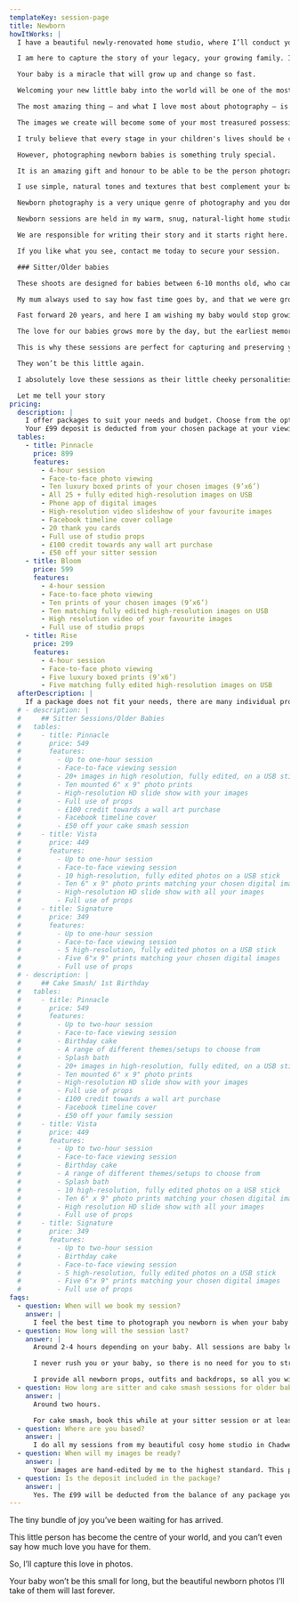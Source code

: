 ```yaml
---
templateKey: session-page
title: Newborn
howItWorks: |
  I have a beautiful newly-renovated home studio, where I’ll conduct your session. 

  I am here to capture the story of your legacy, your growing family. I’ll create and freeze the memory of the new love you have for your little baby. These images will invoke the memories of when you first met. 

  Your baby is a miracle that will grow up and change so fast. 

  Welcoming your new little baby into the world will be one of the most emotional and incredible experiences of your life. I want to capture those feelings for you, document them for you to hold onto forever – give you a moment frozen in time that will go on to become a family visual heirloom. 

  The most amazing thing – and what I love most about photography – is it has the power to transport you back to all those incredible moments. I love the feeling of creating an image that will bring back the emotions we experience at a particular moment in our lives. 

  The images we create will become some of your most treasured possessions. I love creating these images which will decorate your home with memories of this incredible chapter in your life.  

  I truly believe that every stage in your children's lives should be celebrated and captured. 

  However, photographing newborn babies is something truly special.

  It is an amazing gift and honour to be able to be the person photographing them. My aim is to create beautiful, soft and timeless images. 

  I use simple, natural tones and textures that best complement your baby. I feel the best time to photograph newborns is between 7 and 15 days old, and I’d highly recommend you book your session as soon as you know your due date. We’ll make a provisional booking for 10 days after your due date, and we can adjust this if your baby is early or late. 

  Newborn photography is a very unique genre of photography and you don't get a second chance to get it right. I love creating and working in a calm and peaceful environment during my newborn sessions, as this allows us all to have a truly magical experience. 

  Newborn sessions are held in my warm, snug, natural-light home studio in Essex. My studio is filled with simple, natural textures, wraps and minimalist props, which will all available for use during your session. I would also always encourage, parents & siblings to get involved in the images too.

  We are responsible for writing their story and it starts right here. 

  If you like what you see, contact me today to secure your session.

  ### Sitter/Older babies

  These shoots are designed for babies between 6-10 months old, who can sit up confidently unaided but are not yet walking. 

  My mum always used to say how fast time goes by, and that we were growing up too fast. All the while, I was impatiently waiting to grow up and become independent. 

  Fast forward 20 years, and here I am wishing my baby would stop growing up so fast!  I’m not the one telling every newborn client how quickly they grow.

  The love for our babies grows more by the day, but the earliest memories will fade a bit and their tiny toes will grow. 

  This is why these sessions are perfect for capturing and preserving your littles one’s gummy smiles, arm rolls and chubby toes. 

  They won’t be this little again. 

  I absolutely love these sessions as their little cheeky personalities are staring to shine and I get to capture all the details that make unique and perfect.                    

  Let me tell your story
pricing:
  description: |
    I offer packages to suit your needs and budget. Choose from the options below and please get in touch if you’d like anything a little different.
    Your £99 deposit is deducted from your chosen package at your viewing & ordering appointment.
  tables:
    - title: Pinnacle
      price: 899
      features:
        - 4-hour session
        - Face-to-face photo viewing
        - Ten luxury boxed prints of your chosen images (9’x6’)
        - All 25 + fully edited high-resolution images on USB
        - Phone app of digital images
        - High-resolution video slideshow of your favourite images
        - Facebook timeline cover collage
        - 20 thank you cards
        - Full use of studio props
        - £100 credit towards any wall art purchase
        - £50 off your sitter session
    - title: Bloom
      price: 599
      features:
        - 4-hour session
        - Face-to-face photo viewing
        - Ten prints of your chosen images (9’x6’)
        - Ten matching fully edited high-resolution images on USB
        - High resolution video of your favourite images
        - Full use of studio props
    - title: Rise
      price: 299
      features:
        - 4-hour session
        - Face-to-face photo viewing
        - Five luxury boxed prints (9’x6’)
        - Five matching fully edited high-resolution images on USB
  afterDescription: |
    If a package does not fit your needs, there are many individual products you can chose from, additional to your session fee.
  # - description: |
  #     ## Sitter Sessions/Older Babies
  #   tables:
  #     - title: Pinnacle
  #       price: 549
  #       features:
  #         - Up to one-hour session
  #         - Face-to-face viewing session
  #         - 20+ images in high resolution, fully edited, on a USB stick
  #         - Ten mounted 6" x 9" photo prints
  #         - High-resolution HD slide show with your images
  #         - Full use of props
  #         - £100 credit towards a wall art purchase
  #         - Facebook timeline cover
  #         - £50 off your cake smash session 
  #     - title: Vista
  #       price: 449
  #       features:
  #         - Up to one-hour session
  #         - Face-to-face viewing session
  #         - 10 high-resolution, fully edited photos on a USB stick
  #         - Ten 6" x 9" photo prints matching your chosen digital images
  #         - High-resolution HD slide show with all your images
  #         - Full use of props
  #     - title: Signature
  #       price: 349
  #       features:
  #         - Up to one-hour session
  #         - Face-to-face viewing session
  #         - 5 high-resolution, fully edited photos on a USB stick
  #         - Five 6"x 9" prints matching your chosen digital images
  #         - Full use of props
  # - description: |
  #     ## Cake Smash/ 1st Birthday 
  #   tables:
  #     - title: Pinnacle
  #       price: 549
  #       features:
  #         - Up to two-hour session
  #         - Face-to-face viewing session
  #         - Birthday cake
  #         - A range of different themes/setups to choose from
  #         - Splash bath
  #         - 20+ images in high-resolution, fully edited, on a USB stick
  #         - Ten mounted 6" x 9" photo prints
  #         - High-resolution HD slide show with your images
  #         - Full use of props
  #         - £100 credit towards a wall art purchase
  #         - Facebook timeline cover
  #         - £50 off your family session 
  #     - title: Vista
  #       price: 449
  #       features:
  #         - Up to two-hour session
  #         - Face-to-face viewing session
  #         - Birthday cake 
  #         - A range of different themes/setups to choose from
  #         - Splash bath
  #         - 10 high-resolution, fully edited photos on a USB stick
  #         - Ten 6" x 9" photo prints matching your chosen digital images
  #         - High resolution HD slide show with all your images
  #         - Full use of props
  #     - title: Signature
  #       price: 349
  #       features:
  #         - Up to two-hour session
  #         - Birthday cake 
  #         - Face-to-face viewing session
  #         - 5 high-resolution, fully edited photos on a USB stick
  #         - Five 6"x 9" prints matching your chosen digital images
  #         - Full use of props
faqs:
  - question: When will we book my session?
    answer: |
      I feel the best time to photograph you newborn is when your baby is between 4-14 days old. I highly recommend you book your session as soon as you know your due date. We will make a provisional booking and patiently await their arrival. If it doesn’t work out for me to photograph your baby by 14 days old, we can do this when your baby is a little older, no problem. The session may take a little longer as after 14 days your baby is no longer at their sleepiest. They become more alert, and less curled and snuggled. Nevertheless, we will achieve beautiful images that you’ll love forever. Your baby may be more awake and not be able to be put into the same poses as babies 14 days old or younger. But there are many poses we can do to show off their perfect little selves.
  - question: How long will the session last?
    answer: |
      Around 2-4 hours depending on your baby. All sessions are baby led, so if they’re super sleepy, sessions will be on the shorter side but if they need extra feeding, burping or changing, then we will simply take more time. 

      I never rush you or your baby, so there is no need for you to stress if baby needs extra feeds (I am known for my patience, even though my husband may disagree!) Please don’t have anything planned for directly after your session though, as we can possibly go over time. 

      I provide all newborn props, outfits and backdrops, so all you will need to bring to your session are the baby’s feeds, with some extra to be on the safe side – and a backup outfit for mum and dad in case of any accidents. I’ll email you how to prep for your session before it, with more in-depth information of what to expect, what to wear, and my address. 
  - question: How long are sitter and cake smash sessions for older babies? 
    answer: |
      Around two hours.

      For cake smash, book this while at your sitter session or at least six months before the birthday, to make sure i can fit you in.
  - question: Where are you based?
    answer: |
      I do all my sessions from my beautiful cosy home studio in Chadwell Heath in Essex. I will give my address before you are due to arrive. I don’t travel for newborn sessions, however, if for some reason you are unable to get to me once your baby is born, please call me and we can arrange something.
  - question: When will my images be ready?
    answer: |
      Your images are hand-edited by me to the highest standard. This process takes around 10 days. Once your gallery is ready, you will be invited back to the studio for a private viewing session where you’ll choose your favourite images and what you’d like to purchase. Final payment is made on this day. 
  - question: Is the deposit included in the package?
    answer: |
      Yes. The £99 will be deducted from the balance of any package you choose.
---
```

The tiny bundle of joy you’ve been waiting for has arrived.

This little person has become the centre of your world, and you can’t even say how much
love you have for them.

So, I’ll capture this love in photos.

Your baby won’t be this small for long, but the beautiful newborn photos I’ll take of them
will last forever.